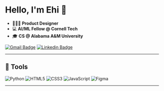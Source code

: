# Hello, I'm Ehi 👋

- 👩🏽‍💻 **Product Designer**  
- 💻 **AI/ML Fellow @ Cornell Tech**  
- 🎓 **CS @ Alabama A&M University**
  
[![Gmail Badge](https://img.shields.io/badge/-Gmail-c14438?style=for-the-badge&logo=Gmail&logoColor=white&link=mailto:heyehioko@gmail.com)](mailto:heyehioko@gmail.com)
[![Linkedin Badge](https://img.shields.io/badge/-LinkedIn-blue?style=for-the-badge&logo=Linkedin&logoColor=white&link=https://www.linkedin.com/in/ehi-oko/)](https://www.linkedin.com/in/ehi-oko/)

---

## 🌟 Tools  
![Python](https://img.shields.io/badge/Python-3776AB?style=for-the-badge&logo=python&logoColor=white)
![HTML5](https://img.shields.io/badge/HTML5-E34F26?style=for-the-badge&logo=html5&logoColor=white)
![CSS3](https://img.shields.io/badge/CSS3-1572B6?style=for-the-badge&logo=css3&logoColor=white)
![JavaScript](https://img.shields.io/badge/JavaScript-F7DF1E?style=for-the-badge&logo=javascript&logoColor=black)
![Figma](https://img.shields.io/badge/Figma-F24E1E?style=for-the-badge&logo=figma&logoColor=white)

---
